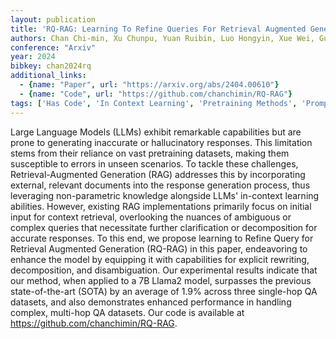 ```yaml
---
layout: publication
title: 'RQ-RAG: Learning To Refine Queries For Retrieval Augmented Generation'
authors: Chan Chi-min, Xu Chunpu, Yuan Ruibin, Luo Hongyin, Xue Wei, Guo Yike, Fu Jie
conference: "Arxiv"
year: 2024
bibkey: chan2024rq
additional_links:
  - {name: "Paper", url: "https://arxiv.org/abs/2404.00610"}
  - {name: "Code", url: "https://github.com/chanchimin/RQ-RAG"}
tags: ['Has Code', 'In Context Learning', 'Pretraining Methods', 'Prompting', 'RAG', 'Reinforcement Learning', 'Training Techniques']
---
```

Large Language Models (LLMs) exhibit remarkable capabilities but are prone to
generating inaccurate or hallucinatory responses. This limitation stems from
their reliance on vast pretraining datasets, making them susceptible to errors
in unseen scenarios. To tackle these challenges, Retrieval-Augmented Generation
(RAG) addresses this by incorporating external, relevant documents into the
response generation process, thus leveraging non-parametric knowledge alongside
LLMs' in-context learning abilities. However, existing RAG implementations
primarily focus on initial input for context retrieval, overlooking the nuances
of ambiguous or complex queries that necessitate further clarification or
decomposition for accurate responses. To this end, we propose learning to
Refine Query for Retrieval Augmented Generation (RQ-RAG) in this paper,
endeavoring to enhance the model by equipping it with capabilities for explicit
rewriting, decomposition, and disambiguation. Our experimental results indicate
that our method, when applied to a 7B Llama2 model, surpasses the previous
state-of-the-art (SOTA) by an average of 1.9% across three single-hop QA
datasets, and also demonstrates enhanced performance in handling complex,
multi-hop QA datasets. Our code is available at
https://github.com/chanchimin/RQ-RAG.
